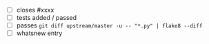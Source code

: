  - [ ] closes #xxxx
 - [ ] tests added / passed
 - [ ] passes ``git diff upstream/master -u -- "*.py" | flake8 --diff``
 - [ ] whatsnew entry
